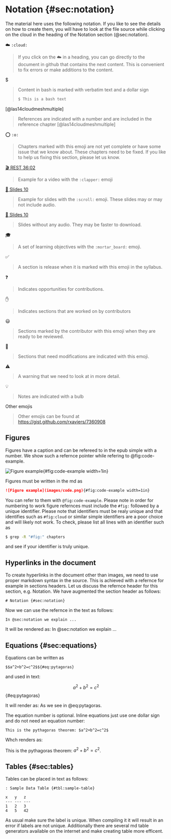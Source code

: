 # Notation {#sec:notation}

The material here uses the following notation. If you like to see the details
on how to create them, you will have to look at the file source while clicking
on the cloud in the heading of the Notation section (@sec:notation).

:cloud: `:cloud:`

> If you click on the :cloud: in a heading, you can go directly to the
> document in github that contains the next content. This is
> convenient to fix errors or make additions to the content.

$

> Content in bash is marked with verbatim text and a dollar sign
>
>  ```bash
>  $ This is a bash text
>  ```

[@las14cloudmeshmultiple]

> References are indicated with a number and are included in the
> reference chapter [@las14cloudmeshmultiple]


:o: `:o:`

> Chapters marked with this emoji are not yet complete or have some issue
> that we know about. These chapters need to be fixed. If you like to
> help us fixing this section, please let us know. 


[:clapper: REST 36:02](https://youtu.be/xjFuA6q5N_U) 

> Example for a video with the `:clapper:` emoji


[:scroll: Slides 10](TBD) 

> Example for slides with the `:scroll:` emoji. These slides may or
> may not include audio.

[:pencil: Slides 10](TBD)

> Slides without any audio. They may be faster to download. 

:mortar_board:

> A set of learning objectives with the `:mortar_board:` emoji.


:white_check_mark:

> A section is release when it is marked with this emoji in the syllabus.

:question:

> Indicates opportunities for contributions.

:hand:

> Indicates sections that are worked on by contributors

:smiley:

> Sections marked by the contributor with this emoji when they are
> ready to be reviewed.

:wave:

> Sections that need modifications are indicated with this emoji.

:warning:

> A warning that we need to look at in more detail.


:bulb:

> Notes are indicated with a bulb


Other emojis

> Other emojis can be found at <https://gist.github.com/rxaviers/7360908>


## Figures

Figures have a caption and can be refereed to in the epub simple with a number. We show such a refernce 
pointer while refering to @fig:code-example. 

![Figure example](images/code.png){#fig:code-example width=1in}

Figures must be written in the md as 

```markdown
![Figure example](images/code.png){#fig:code-example width=1in}
```

You can refer to them with `@fig:code-example`. Please note in order for numbering to work 
figure refernces must include the `#fig:` followed by a unique
identifier. Please note that identifiers must be realy unique and that
identifies such as `#fig:cloud` or similar simple identifiers are a
poor choice and will likely not work. To check, please list all lines
with an identifier such as

```bash
$ grep -R "#fig:" chapters
```

and see if your identifier is truly unique.

## Hyperlinks in the document

To create hyperlinks in the document other than images, we need to
use proper markdown syntax in the source. This is achieved with a
refernce for example in sections headers. Let us discuss the
refernce header for this section, e.g. Notation. We have augmented
the section header as follows:

```# Notation {#sec:notation}```

Now we can use the refernce in the text as follows:

```In @sec:notation we explain ...```

It will be rendered as: In @sec:notation we
explain ...


## Equations {#sec:equations}

Equations can be written as

```$$a^2+b^2=c^2$${#eq:pytagoras}```

and used in text: 

$$a^2+b^2=c^2$${#eq:pytagoras}

It will render as: As we see in @eq:pytagoras. 

The equation number is optional. Inline equations just use one dollar
sign and do not need an equation number:

```This is the pythagoras theorem: $a^2+b^2=c^2$```

Whch renders as:

This is the pythagoras theorem: $a^2+b^2=c^2$.

## Tables {#sec:tables}

Tables can be placed in text as follows: 

```
: Sample Data Table {#tbl:sample-table}
  
x   y   z
--- --- ---
1   2   3
4   5   42
```

As usual make sure the label is unique. When compiling it it will
result in an error if labels are not unique. Additionally there are
several md table generators available on the internet and make
creating table more efficent. 
